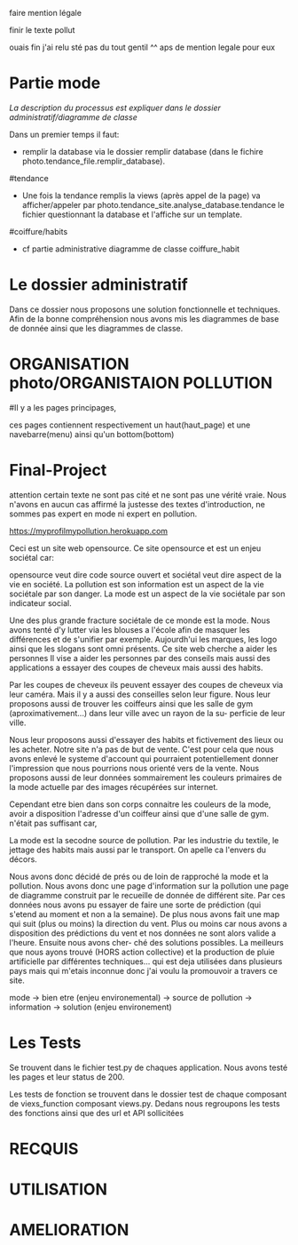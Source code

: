 
faire mention légale 

finir le texte pollut

ouais fin j'ai relu sté pas du tout gentil ^^ aps de mention legale pour eux



# Partie mode

<em>La description du processus est expliquer dans le dossier administratif/diagramme de classe</em>


Dans un premier temps il faut:

- remplir la database via le dossier remplir database (dans le fichire photo.tendance_file.remplir_database).



#tendance
- Une fois la tendance remplis la views (après appel de la page) va afficher/appeler par photo.tendance_site.analyse_database.tendance le fichier
questionnant la database et l'affiche sur un template.

#coiffure/habits

- cf partie administrative diagramme de classe coiffure_habit








# Le dossier administratif

Dans ce dossier nous proposons une solution fonctionnelle et techniques. Afin de la bonne compréhension nous avons mis les diagrammes de base de donnée ainsi que les diagrammes de classe.

# ORGANISATION photo/ORGANISTAION POLLUTION

#Il y a les pages principages,

ces pages contiennent respectivement un haut(haut_page) et une navebarre(menu) ainsi qu'un bottom(bottom)






# Final-Project

attention certain texte ne sont pas cité et ne sont pas une vérité vraie. Nous n'avons en aucun cas affirmé la justesse des textes
d'introduction, ne sommes pas expert en mode ni expert en pollution. 

https://myprofilmypollution.herokuapp.com

Ceci est un site web opensource. Ce site opensource et est un enjeu sociétal car: 

opensource veut dire code source ouvert et sociétal veut dire aspect de la vie en société. La pollution est son information est un aspect de la vie sociétale par son danger. La mode est un aspect de la vie sociétale par son indicateur social. 

Une des plus grande fracture sociétale de ce monde est la mode. Nous avons tenté d'y lutter via les blouses a l'école afin de masquer
les différences et de s'unifier par exemple. Aujourdh'ui les marques, les logo ainsi que les slogans sont omni présents.
Ce site web cherche a aider les personnes 
Il vise a aider les personnes par des conseils mais aussi des applications a essayer des coupes de cheveux mais aussi des habits.

Par les coupes de cheveux ils peuvent essayer des coupes de cheveux via leur caméra. Mais il y a aussi des conseilles selon leur figure. 
Nous leur proposons aussi de trouver les coiffeurs ainsi que les salle de gym (aproximativement...) dans leur ville avec un rayon de la su-
perficie de leur ville.

Nous leur proposons aussi d'essayer des habits et fictivement des lieux ou les acheter. Notre site n'a pas de but de vente. C'est pour 
cela que nous avons enlevé le systeme d'account qui pourraient potentiellement donner l'impression que nous pourrions nous
orienté vers de la vente. Nous proposons aussi de leur données sommairement les couleurs primaires de la mode actuelle par des images
récupérées sur internet.

Cependant etre bien dans son corps connaitre les couleurs de la mode, avoir a disposition l'adresse d'un coiffeur ainsi que d'une salle de gym.
n'était pas suffisant car,

La mode est la secodne source de pollution. Par les industrie du textile, le jettage des habits mais aussi par le transport. On apelle ca
l'envers du décors.

Nous avons donc décidé de prés ou de loin de rapproché la mode et la pollution. Nous avons donc une page d'information sur la pollution
une page de diagramme construit par le recueille de donnée de différent site. Par ces données nous avons pu essayer de faire une sorte de
prédiction (qui s'etend au moment et non a la semaine). De plus nous avons fait une map qui suit (plus ou moins) la direction du vent.
Plus ou moins car nous avons a disposition des prédictions du vent et nos données ne sont alors valide a l'heure. Ensuite nous avons cher-
ché des solutions possibles. La meilleurs que nous ayons trouvé (HORS action collective) et la production de pluie artificielle par
différentes techniques...
qui est deja utilisées dans plusieurs pays mais qui m'etais inconnue donc j'ai voulu la promouvoir a travers ce site.

mode -> bien etre (enjeu environemental) -> source de pollution -> information -> solution (enjeu environement)

# Les Tests

Se trouvent dans le fichier test.py de chaques application. Nous avons testé les pages et leur status de 200.

Les tests de fonction se trouvent dans le dossier test de chaque composant de viexs_function composant views.py. Dedans nous regroupons les tests des fonctions ainsi que des url et API sollicitées

# RECQUIS


# UTILISATION 

# AMELIORATION
